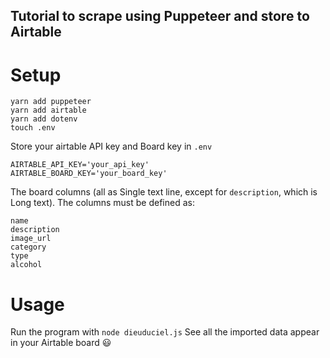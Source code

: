 ## Tutorial to scrape using Puppeteer and store to Airtable

# Setup

```
yarn add puppeteer
yarn add airtable
yarn add dotenv
touch .env
```

Store your airtable API key and Board key in `.env`
```
AIRTABLE_API_KEY='your_api_key'
AIRTABLE_BOARD_KEY='your_board_key'
```

The board columns (all as Single text line, except for `description`, which is Long text).
The columns must be defined as:

```
name
description
image_url
category
type
alcohol
```
# Usage

Run the program with `node dieuduciel.js`
See all the imported data appear in your Airtable board 😃
